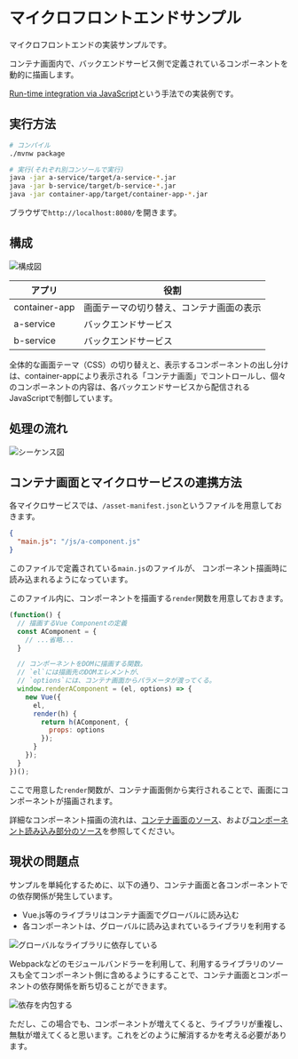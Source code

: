# マイクロフロントエンドサンプル

マイクロフロントエンドの実装サンプルです。

コンテナ画面内で、バックエンドサービス側で定義されているコンポーネントを動的に描画します。

[Run-time integration via JavaScript](https://qiita.com/tmiyajima/items/daa75bf6f8dd8f7bc9e1#run-time-integration-via-javascript)という手法での実装例です。

## 実行方法

```sh
# コンパイル
./mvnw package

# 実行(それぞれ別コンソールで実行)
java -jar a-service/target/a-service-*.jar
java -jar b-service/target/b-service-*.jar
java -jar container-app/target/container-app-*.jar
```

ブラウザで`http://localhost:8080/`を開きます。

## 構成

![構成図](https://www.plantuml.com/plantuml/svg/0/SoWkIImgAStDKNYslFjPnuIdipTpvQIcbIYKv2iKPQPdb2YaP1Qb9fTavkTnSO4OYNdfEQaAZvkdFMvU-RXfsUEcRGg9nGf9HVdbnQb5o4gIy_DA4ZFpKejq4miAG6hW0ev0VZMN0b0Wjo0_BpMlHE5nq-R7pK3KzhYvw_cKtI_dBaBH492OdifLovMNNv8ASPILGa5-KOcjXO650RALYRf0DvHb9gU2T2S6GzceLYabwi8vIc1rpZ0k3YiCaQr8GhOY2OSLIMXM916omeYB2ng22hgwQFv6aa1oAf8eakaEgNafmBW40000)

| アプリ | 役割 |
|--------|------|
| container-app | 画面テーマの切り替え、コンテナ画面の表示 |
| a-service | バックエンドサービス |
| b-service | バックエンドサービス |

全体的な画面テーマ（CSS）の切り替えと、表示するコンポーネントの出し分けは、container-appにより表示される「コンテナ画面」でコントロールし、個々のコンポーネントの内容は、各バックエンドサービスから配信されるJavaScriptで制御しています。

## 処理の流れ

![シーケンス図](https://www.plantuml.com/plantuml/svg/0/pPFDIiD058NtUOgXcwxY0tGXTUT2GT0NcCInHEmaJAQwpeoMOYq5gQsWHLgaL0jLgJzKnJxC9Ktx5axw8wOL5LTkGYRtE_UUSvaaNOuPpwHt48WdaAyWxa1sG7Jziuxcg99bMWwc784iWxm2qG3nYB2B36RlkOH56T49nJ8ByZ0elGohzP0qRSgnHGbRmoaIuMCV9HqxJYm2BpbEbCMw6hThcMJ4uVNn8SeO4SQOCjh4BD8N8mDG0erjWZW6UGtY1aHJPGUPqoBSl6u6zxC7VhiBNilldODt2bvZUMDrHRKD7lR1wmMjlFe48Z_NTkeiWIQ2GQ_a5-uran7CoSpkleeH5fHwK6i6by-Qbc9sna5OD-sqOrD2ENZjVh6eOdvMJxUdXDXr2TVJc5fRnEKBswvDbGk_MFRVAXeZFCFexvLg3MfUFAsSgNFykqQp0HYXcuGDo_N-oMseQryCQaVWLKPx6r-hQdW_PM7qdWjNDSwiXDFSnW-vZJ_dDlvdxgHwg9_t7G00)

## コンテナ画面とマイクロサービスの連携方法

各マイクロサービスでは、`/asset-manifest.json`というファイルを用意しておきます。

```json:/a-service/src/main/resources/static/asset-manifest.json
{
  "main.js": "/js/a-component.js"
}
```

このファイルで定義されている`main.js`のファイルが、
コンポーネント描画時に読み込まれるようになっています。

このファイル内に、コンポーネントを描画する`render`関数を用意しておきます。

```js:/a-service/src/main/resources/static/js/a-component.js
(function() {
  // 描画するVue Componentの定義
  const AComponent = {
    // ...省略...
  }

  // コンポーネントをDOMに描画する関数。
  // `el`には描画先のDOMエレメントが、
  // `options`には、コンテナ画面からパラメータが渡ってくる。
  window.renderAComponent = (el, options) => {
    new Vue({
      el,
      render(h) {
        return h(AComponent, {
          props: options
        });
      }
    });
  }
})();
```

ここで用意した`render`関数が、コンテナ画面側から実行されることで、画面にコンポーネントが描画されます。

詳細なコンポーネント描画の流れは、[コンテナ画面のソース](./container-app/src/main/resources/templates/main.html)、および[コンポーネント読み込み部分のソース](./container-app/src/main/resources/static/js/micro-frontend.js)を参照してください。

## 現状の問題点

サンプルを単純化するために、以下の通り、コンテナ画面と各コンポーネントでの依存関係が発生しています。

- Vue.js等のライブラリはコンテナ画面でグローバルに読み込む
- 各コンポーネントは、グローバルに読み込まれているライブラリを利用する

![グローバルなライブラリに依存している](https://www.plantuml.com/plantuml/svg/0/SoWkIImgAStDKNYoR-xJjJCCkOfIaqiIyz9pKXKUDsr-t0n4RO-RkvvFsVroxYA5QYu5XUJyt8BylDIy4eMmqbGKlbD-VabnIL5Y0Rf4Lc1fQb4b5r0CORfIeYvSWP92Oh52eZECYwek2KrT4a8TK27GAWKRNLrKtSWEmPI5k0OiZcHMBPT3QbuAC2G0)

Webpackなどのモジュールバンドラーを利用して、利用するライブラリのソースも全てコンポーネント側に含めるようにすることで、コンテナ画面とコンポーネントの依存関係を断ち切ることができます。

![依存を内包する](https://www.plantuml.com/plantuml/svg/0/SoWkIImgAStDKNYoR-xJjJECk8fIaqiIyz9pKXKUDsr-t0n4RO-RkvvFsVroxYA5QYu51OG2fKJTvFpSWloyrBmI9ON4OeL4PnWNh5910Iwj45QQYYRYb9zVKbnIb5W0aQf5DJe9pUWat4Pd1PQc5bM2ZQZbSaZDIm5w1m00)

ただし、この場合でも、コンポーネントが増えてくると、ライブラリが重複し、無駄が増えてくると思います。これをどのように解消するかを考える必要があります。
